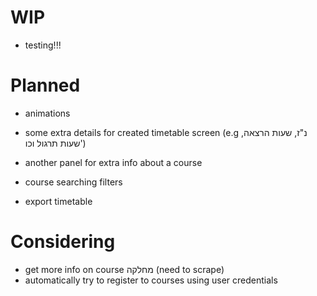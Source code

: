 # WIP

- testing!!!

# Planned

- animations

- some extra details for created timetable screen (e.g נ"ז, שעות הרצאה, שעות תרגול וכו')
- another panel for extra info about a course

- course searching filters
- export timetable

# Considering

- get more info on course מחלקה (need to scrape)
- automatically try to register to courses using user credentials
